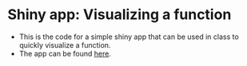 # Shiny app: Visualizing a function
* This is the code for a simple shiny app that can be used in class to quickly visualize a function.
* The app can be found <a href="https://paulcbauer.shinyapps.io/visualizing_a_function" target="_blank">here</a>.
